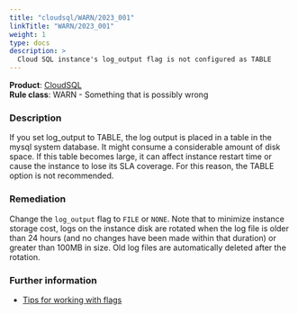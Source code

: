 ```yaml
---
title: "cloudsql/WARN/2023_001"
linkTitle: "WARN/2023_001"
weight: 1
type: docs
description: >
  Cloud SQL instance's log_output flag is not configured as TABLE
---
```


**Product**: [CloudSQL](https://cloud.google.com/sql)\
**Rule class**: WARN - Something that is possibly wrong

### Description

If you set log_output to TABLE, the log output is placed in a table in the mysql
system database. It might consume a considerable amount of disk space. If this
table becomes large, it can affect instance restart time or cause the instance
to lose its SLA coverage. For this reason, the TABLE option is not recommended.

### Remediation

Change the `log_output` flag to `FILE` or `NONE`. Note that to minimize instance
storage cost, logs on the instance disk are rotated when the log file is older
than 24 hours (and no changes have been made within that duration) or greater
than 100MB in size. Old log files are automatically deleted after the rotation.

### Further information

 - [Tips for working with flags](https://cloud.google.com/sql/docs/mysql/flags#tips)
